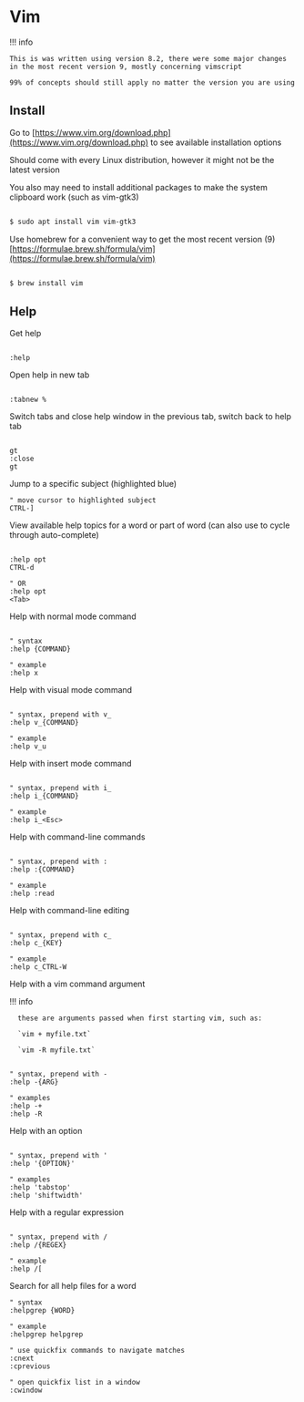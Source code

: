 # Vim

!!! info

    This is was written using version 8.2, there were some major changes in the most recent version 9, mostly concerning vimscript

    99% of concepts should still apply no matter the version you are using

## Install

Go to [https://www.vim.org/download.php](https://www.vim.org/download.php) to see available installation options

Should come with every Linux distribution, however it might not be the latest version

You also may need to install additional packages to make the system clipboard work (such as vim-gtk3)

<div class="termy">

```sh

$ sudo apt install vim vim-gtk3
```
</div>

Use homebrew for a convenient way to get the most recent version (9) [https://formulae.brew.sh/formula/vim](https://formulae.brew.sh/formula/vim)

<div class="termy">

```sh

$ brew install vim
```
</div>

## Help

Get help

```vim

:help
```

Open help in new tab

```vim

:tabnew %
```

Switch tabs and close help window in the previous tab, switch back to help tab
```vim

gt
:close
gt
```

Jump to a specific subject (highlighted blue)

```vim
" move cursor to highlighted subject
CTRL-]
```

View available help topics for a word or part of word (can also use <Tab> to cycle through auto-complete)

```vim

:help opt
CTRL-d

" OR
:help opt
<Tab>
```

Help with normal mode command

```vim

" syntax
:help {COMMAND}

" example
:help x
```

Help with visual mode command

```vim

" syntax, prepend with v_
:help v_{COMMAND}

" example
:help v_u
```

Help with insert mode command

```vim

" syntax, prepend with i_
:help i_{COMMAND}

" example
:help i_<Esc>
```

Help with command-line commands

```vim

" syntax, prepend with :
:help :{COMMAND}

" example
:help :read
```

Help with command-line editing

```vim

" syntax, prepend with c_
:help c_{KEY}

" example
:help c_CTRL-W
```

Help with a vim command argument

!!! info

      these are arguments passed when first starting vim, such as:

      `vim + myfile.txt`

      `vim -R myfile.txt`

```vim

" syntax, prepend with -
:help -{ARG}

" examples
:help -+
:help -R
```

Help with an option

```vim

" syntax, prepend with '
:help '{OPTION}'

" examples
:help 'tabstop'
:help 'shiftwidth'
```

Help with a regular expression

```vim

" syntax, prepend with /
:help /{REGEX}

" example
:help /[
```

Search for all help files for a word

```vim
" syntax
:helpgrep {WORD}

" example
:helpgrep helpgrep

" use quickfix commands to navigate matches
:cnext
:cprevious

" open quickfix list in a window
:cwindow
```

